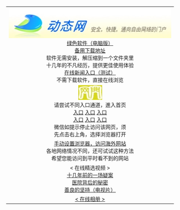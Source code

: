 <table>
  <tr>
    <td align=center>
      <img src="https://github.com/chengyuan98/up/blob/master/dtw.jpg" /><br/>
      <a href="https://git.io/fgp">绿色软件（电脑版）</a><br/>
      <a href="https://raw.githubusercontent.com/ogate/up/master/Tools/FG.zip">备用下载地址</a><br/>
      软件无需安装，解压缩到一个文件夹里<br/>
      十几年的不凡经历，提供更佳使用体验<br/>
      <a href="https://github.com/chengyuan98/news/blob/master/README.md">在线新闻入口（测试）</a><br/>
      不需下载软件，直接在线浏览<br/>
    </td>
  </tr>
  <tr>
    <td align=center>
      <img src="https://github.com/chengyuan98/up/blob/master/wm.jpg" /><br/>
      请尝试不同入口通道，進入首页<br/>
      <a href="https://rawgit.com/onorm/up/master/oGate.htm?from=oGate">入口</a>
      <a href="https://s3.amazonaws.com/ogate/oGate.htm?from=oGate">入口</a>
      <a href="https://s3.eu-central-1.amazonaws.com/ogatef/oGate.htm?from=oGate">入口</a><br/>
      <a href="https://s3.eu-west-2.amazonaws.com/ogatel/oGate.htm?from=oGate">入口</a>
      <a href="https://s3.ap-northeast-2.amazonaws.com/ogates/oGate.htm?from=oGate">入口</a>
      <a href="https://s3.ap-south-1.amazonaws.com/ogatem/oGate.htm?from=oGate">入口</a><br/>
      微信如提示停止访问该网页，须<br/>
      先点击右上角，选择浏览器打开<br/>
    </td>
  </tr>
  <tr>
    <td align=center>
      <a href="https://github.com/chengyuan98/pac/blob/master/README.md">手动设置浏览器，访问海外网站</a><br/>
      各地网络情况不同，还可试试这种方法<br/>
      希望您能访问到平时看不到的网站<br/>
    </td>
  </tr>
  <tr>
    <td align=center>
      < 在线精选视频 ><br/>
      <a href="https://rawgit.com/fwqzx1001/fwqzx1002/master/zhen/wh-mp4.html">十几年前的一场疑案</a><br/>
      <a href="https://rawgit.com/fwqzx1001/fwqzx1002/master/zhen/sszj-mp4.html">医院背后的秘密</a><br/>
      <a href="https://rawgit.com/fwqzx1001/fwqzx1002/master/zhen/wmgswl-mp4.html">善良的坚持（电视片）</a><br/>
    </td>
  </tr>
  <tr>
    <td align=center>
      <a href="https://github.com/chengyuan98/gate/wiki">< 在线相册 ></a><br/>
    </td>
  </tr>
</table>
